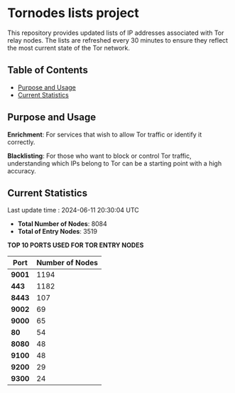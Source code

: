 # Tornodes lists project

This repository provides updated lists of IP addresses associated with Tor relay nodes. The lists are refreshed every 30 minutes to ensure they reflect the most current state of the Tor network.

## Table of Contents

- [Purpose and Usage](#purpose-and-usage)
- [Current Statistics](#current-statistics)


## Purpose and Usage

**Enrichment**: For services that wish to allow Tor traffic or identify it correctly.

**Blacklisting**: For those who want to block or control Tor traffic, understanding which IPs belong to Tor can be a starting point with a high accuracy.

## Current Statistics

Last update time : 2024-06-11 20:30:04 UTC

- **Total Number of Nodes**: 8084
- **Total of Entry Nodes**: 3519

**TOP 10 PORTS USED FOR TOR ENTRY NODES**

| **Port** | **Number of Nodes** |
|------|-----------------|
| **9001**   | 1194  |
| **443**   | 1182  |
| **8443**   | 107  |
| **9002**   | 69  |
| **9000**   | 65  |
| **80**   | 54  |
| **8080**   | 48  |
| **9100**   | 48  |
| **9200**   | 29  |
| **9300**   | 24  |

